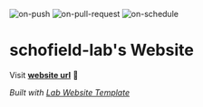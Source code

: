 
  ![on-push](../../actions/workflows/on-push.yaml/badge.svg)
  ![on-pull-request](../../actions/workflows/on-pull-request.yaml/badge.svg)
  ![on-schedule](../../actions/workflows/on-schedule.yaml/badge.svg)

  # schofield-lab's Website

  Visit **[website url](#)** 🚀

  _Built with [Lab Website Template](https://greene-lab.gitbook.io/lab-website-template-docs)_
